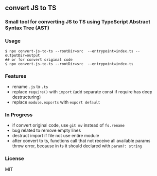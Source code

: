 ## convert JS to TS

### Small tool for converting JS to TS using TypeScript Abstract Syntax Tree (AST)



### Usage

```shell
$ npx convert-js-to-ts --rootDir=src  --entrypoint=index.ts --outputDir=output
## or for convert original code
$ npx convert-js-to-ts --rootDir=src  --entrypoint=index.ts
```

### Features
* rename `.js` to `.ts`
* replace `require()` with `import` (add separate const if require has deep destructuring)
* replace `module.exports` with `export default`

### In Progress
* if convert original code, use `git mv` instead of `fs.rename`
* bug related to remove empty lines
* destruct import if file not use entire module
* after convert to ts, functions call that not receive all available params throw error, because in ts it should declared with `param?: string`

### License
MIT
